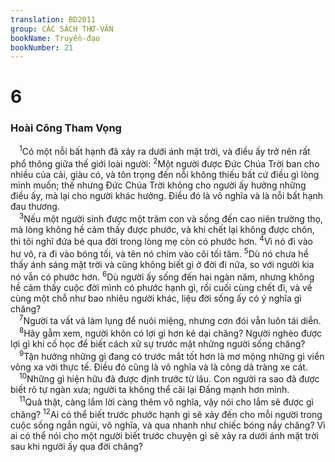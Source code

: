 ```yaml
---
translation: BD2011
group: CÁC SÁCH THƠ-VĂN
bookName: Truyền-đạo 
bookNumber: 21
---
```


<div class="title"><h1>6</h1><h3>Hoài Công Tham Vọng</h3></div>
<span class="verse tr_6_1"> <sup>1</sup>Có một nỗi bất hạnh đã xảy ra dưới ánh mặt trời, và điều ấy trở nên rất phổ thông giữa thế giới loài người: </span>
<span class="verse tr_6_2"><sup>2</sup>Một người được Ðức Chúa Trời ban cho nhiều của cải, giàu có, và tôn trọng đến nỗi không thiếu bất cứ điều gì lòng mình muốn; thế nhưng Ðức Chúa Trời không cho người ấy hưởng những điều ấy, mà lại cho người khác hưởng. Ðiều đó là vô nghĩa và là nỗi bất hạnh đau thương.<br/></span>
<span class="verse tr_6_3"> <sup>3</sup>Nếu một người sinh được một trăm con và sống đến cao niên trường thọ, mà lòng không hề cảm thấy được phước, và khi chết lại không được chôn, thì tôi nghĩ đứa bé qua đời trong lòng mẹ còn có phước hơn. </span>
<span class="verse tr_6_4"><sup>4</sup>Vì nó đi vào hư vô, ra đi vào bóng tối, và tên nó chìm vào cõi tối tăm. </span>
<span class="verse tr_6_5"><sup>5</sup>Dù nó chưa hề thấy ánh sáng mặt trời và cũng không biết gì ở đời đi nữa, so với người kia nó vẫn có phước hơn. </span>
<span class="verse tr_6_6"><sup>6</sup>Dù người ấy sống đến hai ngàn năm, nhưng không hề cảm thấy cuộc đời mình có phước hạnh gì, rồi cuối cùng chết đi, và về cùng một chỗ như bao nhiêu người khác, liệu đời sống ấy có ý nghĩa gì chăng?<br/></span>
<span class="verse tr_6_7"> <sup>7</sup>Người ta vất vả làm lụng để nuôi miệng, nhưng cơn đói vẫn luôn tái diễn.<br/></span>
<span class="verse tr_6_8"> <sup>8</sup>Hãy gẫm xem, người khôn có lợi gì hơn kẻ dại chăng? Người nghèo được lợi gì khi cố học để biết cách xử sự trước mặt những người sống chăng?<br/></span>
<span class="verse tr_6_9"> <sup>9</sup>Tận hưởng những gì đang có trước mắt tốt hơn là mơ mộng những gì viển vông xa vời thực tế. Ðiều đó cũng là vô nghĩa và là công dã tràng xe cát.<br/></span>
<span class="verse tr_6_10"> <sup>10</sup>Những gì hiện hữu đã được định trước từ lâu. Con người ra sao đã được biết rõ tự ngàn xưa; người ta không thể cãi lại Ðấng mạnh hơn mình.<br/></span>
<span class="verse tr_6_11"> <sup>11</sup>Quả thật, càng lắm lời càng thêm vô nghĩa, vậy nói cho lắm sẽ được gì chăng? </span>
<span class="verse tr_6_12"><sup>12</sup>Ai có thể biết trước phước hạnh gì sẽ xảy đến cho mỗi người trong cuộc sống ngắn ngủi, vô nghĩa, và qua nhanh như chiếc bóng nầy chăng? Vì ai có thể nói cho một người biết trước chuyện gì sẽ xảy ra dưới ánh mặt trời sau khi người ấy qua đời chăng?<br/></span>

